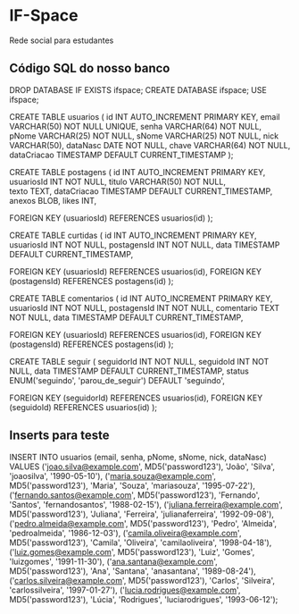 # IF-Space
Rede social para estudantes

## Código SQL do nosso banco

DROP DATABASE IF EXISTS ifspace;
CREATE DATABASE ifspace;
USE ifspace;


CREATE TABLE usuarios (
id          INT             AUTO_INCREMENT  PRIMARY KEY,
email       VARCHAR(50)     NOT NULL        UNIQUE,
senha       VARCHAR(64)     NOT NULL,                   
pNome       VARCHAR(25)     NOT NULL,
sNome       VARCHAR(25)     NOT NULL,
nick        VARCHAR(50),
dataNasc    DATE NOT NULL,
chave       VARCHAR(64)     NOT NULL,
dataCriacao TIMESTAMP       DEFAULT CURRENT_TIMESTAMP
);


CREATE TABLE postagens (
id              INT             AUTO_INCREMENT      PRIMARY KEY,
usuariosId      INT             NOT NULL,
titulo          VARCHAR(50)     NOT NULL,    
texto           TEXT,
dataCriacao     TIMESTAMP       DEFAULT             CURRENT_TIMESTAMP,
anexos          BLOB,
likes           INT,

FOREIGN KEY (usuariosId) REFERENCES usuarios(id)
);


CREATE TABLE curtidas (
id              INT             AUTO_INCREMENT      PRIMARY KEY,
usuariosId      INT             NOT NULL,
postagensId     INT             NOT NULL,
data            TIMESTAMP       DEFAULT             CURRENT_TIMESTAMP,

FOREIGN KEY (usuariosId) REFERENCES usuarios(id),
FOREIGN KEY (postagensId) REFERENCES postagens(id)
);


CREATE TABLE comentarios (
id              INT             AUTO_INCREMENT      PRIMARY KEY,
usuariosId      INT             NOT NULL,
postagensId     INT             NOT NULL,
comentario      TEXT            NOT NULL,
data            TIMESTAMP       DEFAULT             CURRENT_TIMESTAMP,

FOREIGN KEY (usuariosId) REFERENCES usuarios(id),
FOREIGN KEY (postagensId) REFERENCES postagens(id)
);


CREATE TABLE seguir (
seguidorId      INT         NOT NULL,
seguidoId       INT         NOT NULL,
data            TIMESTAMP   DEFAULT     CURRENT_TIMESTAMP,
status          ENUM('seguindo', 'parou_de_seguir') DEFAULT 'seguindo',

FOREIGN KEY (seguidorId) REFERENCES usuarios(id),
FOREIGN KEY (seguidoId) REFERENCES usuarios(id)
);

## Inserts para teste

INSERT INTO usuarios (email, senha, pNome, sNome, nick, dataNasc)
VALUES
('joao.silva@example.com', MD5('password123'), 'João', 'Silva', 'joaosilva', '1990-05-10'),
('maria.souza@example.com', MD5('password123'), 'Maria', 'Souza', 'mariasouza', '1995-07-22'),
('fernando.santos@example.com', MD5('password123'), 'Fernando', 'Santos', 'fernandosantos', '1988-02-15'),
('juliana.ferreira@example.com', MD5('password123'), 'Juliana', 'Ferreira', 'julianaferreira', '1992-09-08'),
('pedro.almeida@example.com', MD5('password123'), 'Pedro', 'Almeida', 'pedroalmeida', '1986-12-03'),
('camila.oliveira@example.com', MD5('password123'), 'Camila', 'Oliveira', 'camilaoliveira', '1998-04-18'),
('luiz.gomes@example.com', MD5('password123'), 'Luiz', 'Gomes', 'luizgomes', '1991-11-30'),
('ana.santana@example.com', MD5('password123'), 'Ana', 'Santana', 'anasantana', '1989-08-24'),
('carlos.silveira@example.com', MD5('password123'), 'Carlos', 'Silveira', 'carlossilveira', '1997-01-27'),
('lucia.rodrigues@example.com', MD5('password123'), 'Lúcia', 'Rodrigues', 'luciarodrigues', '1993-06-12');
